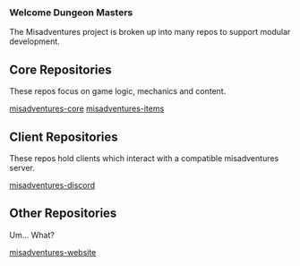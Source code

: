 ### Welcome Dungeon Masters

The Misadventures project is broken up into many repos to support modular development.

## Core Repositories

These repos focus on game logic, mechanics and content.

[misadventures-core](https://github.com/Misadventures/misadventures-core)
[misadventures-items](https://github.com/Misadventures/misadventures-items)

## Client Repositories

These repos hold clients which interact with a compatible misadventures server.

[misadventures-discord](https://github.com/Misadventures/misadventures-discord)

## Other Repositories

Um... What?

[misadventures-website](https://github.com/Misadventures/misadventures-website)

